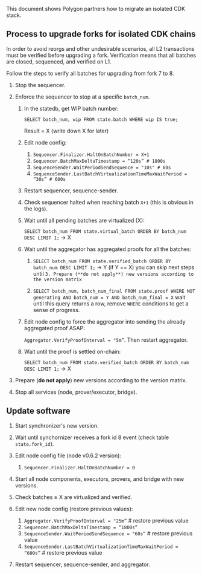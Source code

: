 This document shows Polygon partners how to migrate an isolated CDK stack.

## Process to upgrade forks for isolated CDK chains

In order to avoid reorgs and other undesirable scenarios, all L2 transactions must be verified before upgrading a fork. Verification means that all batches are closed, sequenced, and verified on L1.

Follow the steps to verify all batches for upgrading from fork 7 to 8.

1. Stop the sequencer.
2. Enforce the sequencer to stop at a specific `batch_num`.

    1. In the statedb, get WIP batch number: 
        
        `SELECT batch_num, wip FROM state.batch WHERE wip IS true;` 
        
        Result = X (write down X for later)

    2. Edit node config:

        1. `Sequencer.Finalizer.HaltOnBatchNumber = X+1`
        2. `Sequencer.BatchMaxDeltaTimestamp = “120s” # 1800s`
        3. `SequenceSender.WaitPeriodSendSequence = "10s" # 60s`
        4. `SequenceSender.LastBatchVirtualizationTimeMaxWaitPeriod = “30s” # 600s`

    3. Restart sequencer, sequence-sender.

    4. Check sequencer halted when reaching batch `X+1` (this is obvious in the logs).

    5. Wait until all pending batches are virtualized (X): 

        `SELECT batch_num FROM state.virtual_batch ORDER BY batch_num DESC LIMIT 1;` → X

    6. Wait until the aggregator has aggregated proofs for all the batches:

        1. `SELECT batch_num FROM state.verified_batch ORDER BY batch_num DESC LIMIT 1;` → Y (if Y == X) you can skip next steps until `3. Prepare (**do not apply**) new versions according to the version matrix`

        2. `SELECT batch_num, batch_num_final FROM state.proof WHERE NOT generating AND batch_num = Y AND batch_num_final = X` wait until this query returns a row, remove `WHERE` conditions to get a sense of progress.

    7. Edit node config to force the aggregator into sending the already aggregated proof ASAP: 

        `Aggregator.VerifyProofInterval = "5m”`. Then restart aggregator.

    8. Wait until the proof is settled on-chain: 

        `SELECT batch_num FROM state.verified_batch ORDER BY batch_num DESC LIMIT 1;` → X

3. Prepare (**do not apply**) new versions according to the version matrix.

4. Stop all services (node, prover/executor, bridge).


## Update software

1. Start synchronizer's new version.

2. Wait until synchornizer receives a fork id 8 event (check table `state.fork_id`).

3. Edit node config file (node v0.6.2 version):

    1. `Sequencer.Finalizer.HaltOnBatchNumber = 0`

4. Start all node components, executors, provers, and bridge with new versions.

5. Check batches ≥ X are virtualized and verified.

6. Edit new node config (restore previous values):

    1. `Aggregator.VerifyProofInterval = "25m”` # restore previous value
    2. `Sequencer.BatchMaxDeltaTimestamp = “1800s”`
    3. `SequenceSender.WaitPeriodSendSequence = "60s”` # restore previous value
    4. `SequenceSender.LastBatchVirtualizationTimeMaxWaitPeriod = “600s”` # restore previous value
    
7. Restart sequencer, sequence-sender, and aggregator.